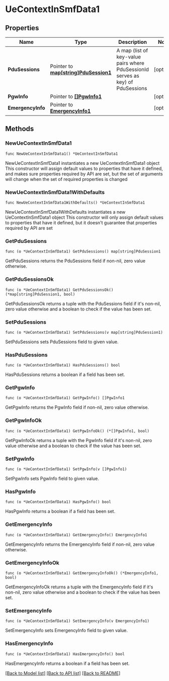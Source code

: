 # UeContextInSmfData1

## Properties

Name | Type | Description | Notes
------------ | ------------- | ------------- | -------------
**PduSessions** | Pointer to [**map[string]PduSession1**](PduSession1.md) | A map (list of key-value pairs where PduSessionId serves as key) of PduSessions | [optional] 
**PgwInfo** | Pointer to [**[]PgwInfo1**](PgwInfo1.md) |  | [optional] 
**EmergencyInfo** | Pointer to [**EmergencyInfo1**](EmergencyInfo1.md) |  | [optional] 

## Methods

### NewUeContextInSmfData1

`func NewUeContextInSmfData1() *UeContextInSmfData1`

NewUeContextInSmfData1 instantiates a new UeContextInSmfData1 object
This constructor will assign default values to properties that have it defined,
and makes sure properties required by API are set, but the set of arguments
will change when the set of required properties is changed

### NewUeContextInSmfData1WithDefaults

`func NewUeContextInSmfData1WithDefaults() *UeContextInSmfData1`

NewUeContextInSmfData1WithDefaults instantiates a new UeContextInSmfData1 object
This constructor will only assign default values to properties that have it defined,
but it doesn't guarantee that properties required by API are set

### GetPduSessions

`func (o *UeContextInSmfData1) GetPduSessions() map[string]PduSession1`

GetPduSessions returns the PduSessions field if non-nil, zero value otherwise.

### GetPduSessionsOk

`func (o *UeContextInSmfData1) GetPduSessionsOk() (*map[string]PduSession1, bool)`

GetPduSessionsOk returns a tuple with the PduSessions field if it's non-nil, zero value otherwise
and a boolean to check if the value has been set.

### SetPduSessions

`func (o *UeContextInSmfData1) SetPduSessions(v map[string]PduSession1)`

SetPduSessions sets PduSessions field to given value.

### HasPduSessions

`func (o *UeContextInSmfData1) HasPduSessions() bool`

HasPduSessions returns a boolean if a field has been set.

### GetPgwInfo

`func (o *UeContextInSmfData1) GetPgwInfo() []PgwInfo1`

GetPgwInfo returns the PgwInfo field if non-nil, zero value otherwise.

### GetPgwInfoOk

`func (o *UeContextInSmfData1) GetPgwInfoOk() (*[]PgwInfo1, bool)`

GetPgwInfoOk returns a tuple with the PgwInfo field if it's non-nil, zero value otherwise
and a boolean to check if the value has been set.

### SetPgwInfo

`func (o *UeContextInSmfData1) SetPgwInfo(v []PgwInfo1)`

SetPgwInfo sets PgwInfo field to given value.

### HasPgwInfo

`func (o *UeContextInSmfData1) HasPgwInfo() bool`

HasPgwInfo returns a boolean if a field has been set.

### GetEmergencyInfo

`func (o *UeContextInSmfData1) GetEmergencyInfo() EmergencyInfo1`

GetEmergencyInfo returns the EmergencyInfo field if non-nil, zero value otherwise.

### GetEmergencyInfoOk

`func (o *UeContextInSmfData1) GetEmergencyInfoOk() (*EmergencyInfo1, bool)`

GetEmergencyInfoOk returns a tuple with the EmergencyInfo field if it's non-nil, zero value otherwise
and a boolean to check if the value has been set.

### SetEmergencyInfo

`func (o *UeContextInSmfData1) SetEmergencyInfo(v EmergencyInfo1)`

SetEmergencyInfo sets EmergencyInfo field to given value.

### HasEmergencyInfo

`func (o *UeContextInSmfData1) HasEmergencyInfo() bool`

HasEmergencyInfo returns a boolean if a field has been set.


[[Back to Model list]](../README.md#documentation-for-models) [[Back to API list]](../README.md#documentation-for-api-endpoints) [[Back to README]](../README.md)


